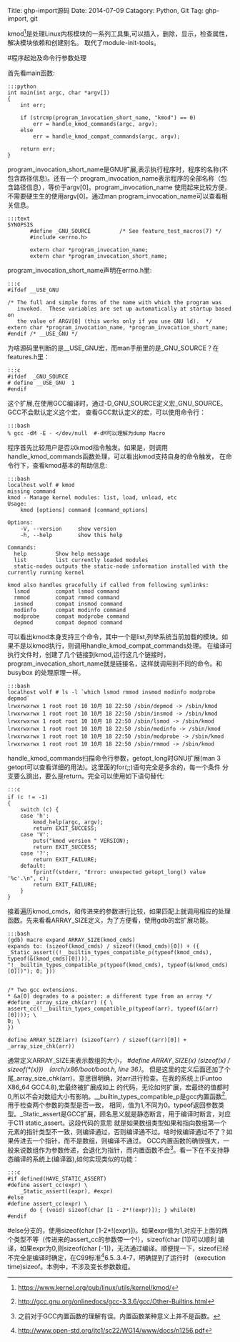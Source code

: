 Title: ghp-import源码 
Date: 2014-07-09
Catagory: Python, Git 
Tag: ghp-import, git 

kmod[^1]是处理Linux内核模块的一系列工具集,可以插入，删除，显示，检查属性，解决模块依赖和创建别名。
取代了module-init-tools。

#程序起始及命令行参数处理

首先看main函数:

	:::python
	int main(int argc, char *argv[])
	{
		int err;

		if (strcmp(program_invocation_short_name, "kmod") == 0)
			err = handle_kmod_commands(argc, argv);
		else
			err = handle_kmod_compat_commands(argc, argv);

		return err;
	}
	
program_invocation_short_name是GNU扩展,表示执行程序时，程序的名称(不包含路径信息)。还有一个
program_invocation_name表示程序的全部名称（包含路径信息），等价于argv[0]。program_invocation_name
使用起来比较方便，不需要硬生生的使用argv[0]。通过man
program_invocation_name可以查看相关信息。
	
	:::text
	SYNOPSIS
		   #define _GNU_SOURCE         /* See feature_test_macros(7) */
		   #include <errno.h>

		   extern char *program_invocation_name;
		   extern char *program_invocation_short_name;
		   
program_invocation_short_name声明在errno.h里:

	:::c
	#ifdef __USE_GNU

	/* The full and simple forms of the name with which the program was
	   invoked.  These variables are set up automatically at startup based on
	   the value of ARGV[0] (this works only if you use GNU ld).  */
	extern char *program_invocation_name, *program_invocation_short_name;
	#endif /* __USE_GNU */

为啥源码里判断的是__USE_GNU宏，而man手册里的是_GNU_SOURCE？在features.h里：

	:::c
	#ifdef	_GNU_SOURCE
	# define __USE_GNU	1
	#endif
	
这个扩展,在使用GCC编译时，通过-D_GNU_SOURCE定义宏_GNU_SOURCE。GCC不会默认定义这个宏，
查看GCC默认定义的宏，可以使用命令行：

	:::bash
	% gcc -dM -E - </dev/null  #-dM可以理解为dump Macro
	
程序首先比较用户是否以kmod指令触发。如果是，则调用handle_kmod_commands函数处理，可以看出kmod支持自身的命令触发，
在命令行下，查看kmod基本的帮助信息:

	:::bash
	localhost wolf # kmod
	missing command
	kmod - Manage kernel modules: list, load, unload, etc
	Usage:
		kmod [options] command [command_options]

	Options:
		-V, --version     show version
		-h, --help        show this help

	Commands:
	  help         Show help message
	  list         list currently loaded modules
	  static-nodes outputs the static-node information installed with the currently running kernel

	kmod also handles gracefully if called from following symlinks:
	  lsmod        compat lsmod command
	  rmmod        compat rmmod command
	  insmod       compat insmod command
	  modinfo      compat modinfo command
	  modprobe     compat modprobe command
	  depmod       compat depmod command

可以看出kmod本身支持三个命令，其中一个是list,列举系统当前加载的模块。如果不是以kmod执行，则调用handle_kmod_compat_commands处理。
在编译可执行文件时，创建了几个链接到kmod,运行这几个链接时，program_invocation_short_name就是链接名，这样就调用到不同的命令。和busybox
的处理原理一样。

	:::bash
	localhost wolf # ls -l `which lsmod rmmod insmod modinfo modprobe depmod`
	lrwxrwxrwx 1 root root 10 10月 18 22:50 /sbin/depmod -> /sbin/kmod
	lrwxrwxrwx 1 root root 10 10月 18 22:50 /sbin/insmod -> /sbin/kmod
	lrwxrwxrwx 1 root root 10 10月 18 22:50 /sbin/lsmod -> /sbin/kmod
	lrwxrwxrwx 1 root root 10 10月 18 22:50 /sbin/modinfo -> /sbin/kmod
	lrwxrwxrwx 1 root root 10 10月 18 22:50 /sbin/modprobe -> /sbin/kmod
	lrwxrwxrwx 1 root root 10 10月 18 22:50 /sbin/rmmod -> /sbin/kmod

handle_kmod_commands扫描命令行参数，getopt_long时GNU扩展(man 3 getopt可以查看详细的用法)。这里面的for(;;)语句完全是多余的，每一个条件
分支要么跳出，要么是return。完全可以使用如下语句替代:

	:::c
	if (c ！= -1)
	{
		switch (c) {
		case 'h':
			kmod_help(argc, argv);
			return EXIT_SUCCESS;
		case 'V':
			puts("kmod version " VERSION);
			return EXIT_SUCCESS;
		case '?':
			return EXIT_FAILURE;
		default:
			fprintf(stderr, "Error: unexpected getopt_long() value '%c'.\n", c);
			return EXIT_FAILURE;
		}
	}
	
接着遍历kmod_cmds，和传进来的参数进行比较，如果匹配上就调用相应的处理函数。先来看看ARRAY_SIZE定义，为了方便看，使用gdb的宏扩展功能。

	:::bash
	(gdb) macro expand ARRAY_SIZE(kmod_cmds)
	expands to: (sizeof(kmod_cmds) / sizeof((kmod_cmds)[0]) + ({ _Static_assert((!__builtin_types_compatible_p(typeof(kmod_cmds), typeof(&(kmod_cmds)[0]))), "!__builtin_types_compatible_p(typeof(kmod_cmds), typeof(&(kmod_cmds)[0]))"); 0; }))
	

	/* Two gcc extensions.
	* &a[0] degrades to a pointer: a different type from an array */
	#define _array_size_chk(arr) ({ \
	assert_cc(!__builtin_types_compatible_p(typeof(arr), typeof(&(arr)[0]))); \
	0; \
	})

	define ARRAY_SIZE(arr) (sizeof(arr) / sizeof((arr)[0]) + _array_size_chk(arr))

通常定义ARRAY_SIZE来表示数组的大小，<em> #define ARRAY_SIZE(x) (sizeof(x) / sizeof(*(x))) （arch/x86/boot/boot.h, line 36）</em>。
但是这里的定义后面还加了个尾_array_size_chk(arr)，意思很明确，对arr进行检查。在我的系统上(Funtoo X86_64 GCC4.8),宏最终被扩展成如上
的代码，无论如何扩展，宏最终的值都时0,所以不会对数组大小有影响。__builtin_types_compatible_p是gcc内置函数[^2],用于检查两个参数的类型是否一致，
相同，值为1,不同为0。typeof返回参数类型。_Static_assert是GCC扩展，顾名思义就是静态断言，用于编译时断言，对应于C11 static_assert。这段代码的意思
就是如果数组类型如果和指向数组第一个元素的指针类型不一致，则编译通过，否则编译通不过。啥时候编译通过不了？如果传进去一个指针，而不是数组，则编译不通过。
GCC内置函数的确很强大，一般来说数组作为参数传递，会退化为指针，而内置函数不会[^4]。看一下在不支持静态编译的系统上(编译器),如何实现类似的功能：

	:::c
	#if defined(HAVE_STATIC_ASSERT)
	#define assert_cc(expr) \
		_Static_assert((expr), #expr)
	#else
	#define assert_cc(expr) \
		   do { (void) sizeof(char [1 - 2*!(expr)]); } while(0)
	#endif
\#else分支的，使用sizeof(char [1-2*!(expr)])。如果expr值为1,对应于上面的两个类型不等（传进来的assert_cc的参数带一个!），sizeof(char [1])可以顺利
编译，如果expr为0,则sizeof(char [-1])，无法通过编译。顺便提一下，sizeof已经不完全是编译时确定，在C99标准[^3]6.5..3.4-7，明确提到了运行时
（execution time)sizeof。本例中，不涉及变长参数数组。





        








[^1]:<https://www.kernel.org/pub/linux/utils/kernel/kmod/>
[^2]:<http://gcc.gnu.org/onlinedocs/gcc-3.3.6/gcc/Other-Builtins.html>
[^3]:<http://www.open-std.org/jtc1/sc22/WG14/www/docs/n1256.pdf>
[^4]:之前对于GCC内置函数的理解有误。内置函数某种意义上并不是函数。
